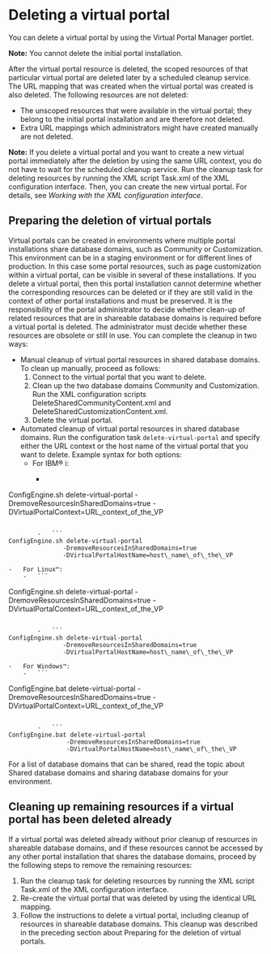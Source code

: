 # Deleting a virtual portal

You can delete a virtual portal by using the Virtual Portal Manager portlet.

**Note:** You cannot delete the initial portal installation.

After the virtual portal resource is deleted, the scoped resources of that particular virtual portal are deleted later by a scheduled cleanup service. The URL mapping that was created when the virtual portal was created is also deleted. The following resources are not deleted:

-   The unscoped resources that were available in the virtual portal; they belong to the initial portal installation and are therefore not deleted.
-   Extra URL mappings which administrators might have created manually are not deleted.

**Note:** If you delete a virtual portal and you want to create a new virtual portal immediately after the deletion by using the same URL context, you do not have to wait for the scheduled cleanup service. Run the cleanup task for deleting resources by running the XML script Task.xml of the XML configuration interface. Then, you can create the new virtual portal. For details, see *Working with the XML configuration interface*.

## Preparing the deletion of virtual portals

Virtual portals can be created in environments where multiple portal installations share database domains, such as Community or Customization. This environment can be in a staging environment or for different lines of production. In this case some portal resources, such as page customization within a virtual portal, can be visible in several of these installations. If you delete a virtual portal, then this portal installation cannot determine whether the corresponding resources can be deleted or if they are still valid in the context of other portal installations and must be preserved. It is the responsibility of the portal administrator to decide whether clean-up of related resources that are in shareable database domains is required before a virtual portal is deleted. The administrator must decide whether these resources are obsolete or still in use. You can complete the cleanup in two ways:

-   Manual cleanup of virtual portal resources in shared database domains. To clean up manually, proceed as follows:
    1.  Connect to the virtual portal that you want to delete.
    2.  Clean up the two database domains Community and Customization. Run the XML configuration scripts DeleteSharedCommunityContent.xml and DeleteSharedCustomizationContent.xml.
    3.  Delete the virtual portal.
-   Automated cleanup of virtual portal resources in shared database domains. Run the configuration task `delete-virtual-portal` and specify either the URL context or the host name of the virtual portal that you want to delete. Example syntax for both options:
    -   For IBM® i:
        -   ```
ConfigEngine.sh delete-virtual-portal 
                -DremoveResourcesInSharedDomains=true 
                -DVirtualPortalContext=URL\_context\_of\_the\_VP

```

        -   ```
ConfigEngine.sh delete-virtual-portal 
               -DremoveResourcesInSharedDomains=true
               -DVirtualPortalHostName=host\_name\_of\_the\_VP
```

    -   For Linux™:
        -   ```
ConfigEngine.sh delete-virtual-portal 
                -DremoveResourcesInSharedDomains=true 
                -DVirtualPortalContext=URL\_context\_of\_the\_VP

```

        -   ```
ConfigEngine.sh delete-virtual-portal 
               -DremoveResourcesInSharedDomains=true
               -DVirtualPortalHostName=host\_name\_of\_the\_VP
```

    -   For Windows™:
        -   ```
ConfigEngine.bat delete-virtual-portal 
                 -DremoveResourcesInSharedDomains=true 
                 -DVirtualPortalContext=URL\_context\_of\_the\_VP

```

        -   ```
ConfigEngine.bat delete-virtual-portal 
                -DremoveResourcesInSharedDomains=true
                -DVirtualPortalHostName=host\_name\_of\_the\_VP
```


For a list of database domains that can be shared, read the topic about Shared database domains and sharing database domains for your environment.

## Cleaning up remaining resources if a virtual portal has been deleted already

If a virtual portal was deleted already without prior cleanup of resources in shareable database domains, and if these resources cannot be accessed by any other portal installation that shares the database domains, proceed by the following steps to remove the remaining resources:

1.  Run the cleanup task for deleting resources by running the XML script Task.xml of the XML configuration interface.
2.  Re-create the virtual portal that was deleted by using the identical URL mapping.
3.  Follow the instructions to delete a virtual portal, including cleanup of resources in shareable database domains. This cleanup was described in the preceding section about Preparing for the deletion of virtual portals.


